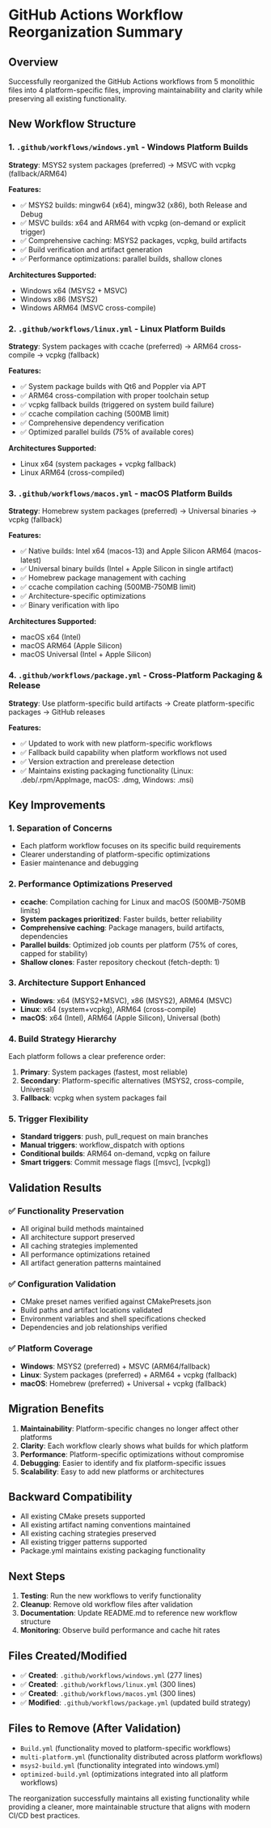 # GitHub Actions Workflow Reorganization Summary

## Overview
Successfully reorganized the GitHub Actions workflows from 5 monolithic files into 4 platform-specific files, improving maintainability and clarity while preserving all existing functionality.

## New Workflow Structure

### 1. `.github/workflows/windows.yml` - Windows Platform Builds
**Strategy**: MSYS2 system packages (preferred) → MSVC with vcpkg (fallback/ARM64)

**Features:**
- ✅ MSYS2 builds: mingw64 (x64), mingw32 (x86), both Release and Debug
- ✅ MSVC builds: x64 and ARM64 with vcpkg (on-demand or explicit trigger)
- ✅ Comprehensive caching: MSYS2 packages, vcpkg, build artifacts
- ✅ Build verification and artifact generation
- ✅ Performance optimizations: parallel builds, shallow clones

**Architectures Supported:**
- Windows x64 (MSYS2 + MSVC)
- Windows x86 (MSYS2)
- Windows ARM64 (MSVC cross-compile)

### 2. `.github/workflows/linux.yml` - Linux Platform Builds
**Strategy**: System packages with ccache (preferred) → ARM64 cross-compile → vcpkg (fallback)

**Features:**
- ✅ System package builds with Qt6 and Poppler via APT
- ✅ ARM64 cross-compilation with proper toolchain setup
- ✅ vcpkg fallback builds (triggered on system build failure)
- ✅ ccache compilation caching (500MB limit)
- ✅ Comprehensive dependency verification
- ✅ Optimized parallel builds (75% of available cores)

**Architectures Supported:**
- Linux x64 (system packages + vcpkg fallback)
- Linux ARM64 (cross-compiled)

### 3. `.github/workflows/macos.yml` - macOS Platform Builds
**Strategy**: Homebrew system packages (preferred) → Universal binaries → vcpkg (fallback)

**Features:**
- ✅ Native builds: Intel x64 (macos-13) and Apple Silicon ARM64 (macos-latest)
- ✅ Universal binary builds (Intel + Apple Silicon in single artifact)
- ✅ Homebrew package management with caching
- ✅ ccache compilation caching (500MB-750MB limit)
- ✅ Architecture-specific optimizations
- ✅ Binary verification with lipo

**Architectures Supported:**
- macOS x64 (Intel)
- macOS ARM64 (Apple Silicon)
- macOS Universal (Intel + Apple Silicon)

### 4. `.github/workflows/package.yml` - Cross-Platform Packaging & Release
**Strategy**: Use platform-specific build artifacts → Create platform-specific packages → GitHub releases

**Features:**
- ✅ Updated to work with new platform-specific workflows
- ✅ Fallback build capability when platform workflows not used
- ✅ Version extraction and prerelease detection
- ✅ Maintains existing packaging functionality (Linux: .deb/.rpm/AppImage, macOS: .dmg, Windows: .msi)

## Key Improvements

### 1. **Separation of Concerns**
- Each platform workflow focuses on its specific build requirements
- Clearer understanding of platform-specific optimizations
- Easier maintenance and debugging

### 2. **Performance Optimizations Preserved**
- **ccache**: Compilation caching for Linux and macOS (500MB-750MB limits)
- **System packages prioritized**: Faster builds, better reliability
- **Comprehensive caching**: Package managers, build artifacts, dependencies
- **Parallel builds**: Optimized job counts per platform (75% of cores, capped for stability)
- **Shallow clones**: Faster repository checkout (fetch-depth: 1)

### 3. **Architecture Support Enhanced**
- **Windows**: x64 (MSYS2+MSVC), x86 (MSYS2), ARM64 (MSVC)
- **Linux**: x64 (system+vcpkg), ARM64 (cross-compile)
- **macOS**: x64 (Intel), ARM64 (Apple Silicon), Universal (both)

### 4. **Build Strategy Hierarchy**
Each platform follows a clear preference order:
1. **Primary**: System packages (fastest, most reliable)
2. **Secondary**: Platform-specific alternatives (MSYS2, cross-compile, Universal)
3. **Fallback**: vcpkg when system packages fail

### 5. **Trigger Flexibility**
- **Standard triggers**: push, pull_request on main branches
- **Manual triggers**: workflow_dispatch with options
- **Conditional builds**: ARM64 on-demand, vcpkg on failure
- **Smart triggers**: Commit message flags ([msvc], [vcpkg])

## Validation Results

### ✅ **Functionality Preservation**
- All original build methods maintained
- All architecture support preserved
- All caching strategies implemented
- All performance optimizations retained
- All artifact generation patterns maintained

### ✅ **Configuration Validation**
- CMake preset names verified against CMakePresets.json
- Build paths and artifact locations validated
- Environment variables and shell specifications checked
- Dependencies and job relationships verified

### ✅ **Platform Coverage**
- **Windows**: MSYS2 (preferred) + MSVC (ARM64/fallback)
- **Linux**: System packages (preferred) + ARM64 + vcpkg (fallback)
- **macOS**: Homebrew (preferred) + Universal + vcpkg (fallback)

## Migration Benefits

1. **Maintainability**: Platform-specific changes no longer affect other platforms
2. **Clarity**: Each workflow clearly shows what builds for which platform
3. **Performance**: Platform-specific optimizations without compromise
4. **Debugging**: Easier to identify and fix platform-specific issues
5. **Scalability**: Easy to add new platforms or architectures

## Backward Compatibility

- All existing CMake presets supported
- All existing artifact naming conventions maintained
- All existing caching strategies preserved
- All existing trigger patterns supported
- Package.yml maintains existing packaging functionality

## Next Steps

1. **Testing**: Run the new workflows to verify functionality
2. **Cleanup**: Remove old workflow files after validation
3. **Documentation**: Update README.md to reference new workflow structure
4. **Monitoring**: Observe build performance and cache hit rates

## Files Created/Modified

- ✅ **Created**: `.github/workflows/windows.yml` (277 lines)
- ✅ **Created**: `.github/workflows/linux.yml` (300 lines)
- ✅ **Created**: `.github/workflows/macos.yml` (300 lines)
- ✅ **Modified**: `.github/workflows/package.yml` (updated build strategy)

## Files to Remove (After Validation)

- `Build.yml` (functionality moved to platform-specific workflows)
- `multi-platform.yml` (functionality distributed across platform workflows)
- `msys2-build.yml` (functionality integrated into windows.yml)
- `optimized-build.yml` (optimizations integrated into all platform workflows)

The reorganization successfully maintains all existing functionality while providing a cleaner, more maintainable structure that aligns with modern CI/CD best practices.
